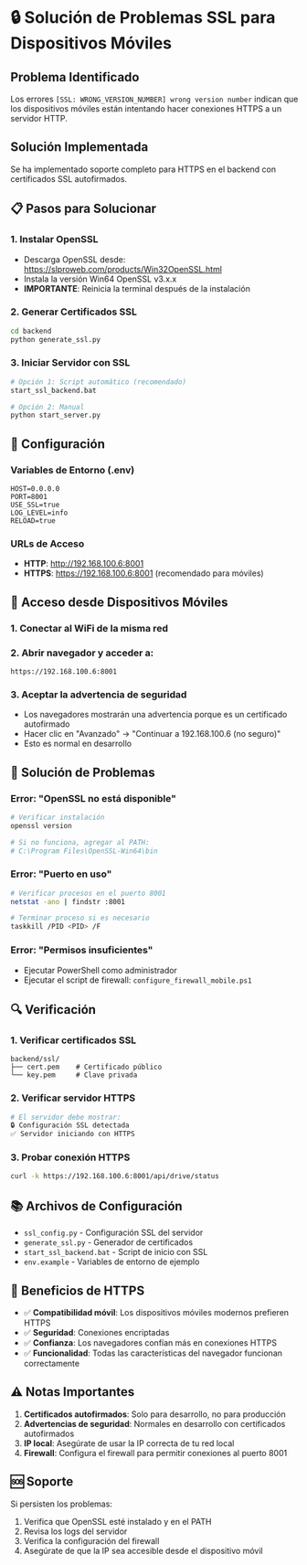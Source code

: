 # 🔒 Solución de Problemas SSL para Dispositivos Móviles

## Problema Identificado
Los errores `[SSL: WRONG_VERSION_NUMBER] wrong version number` indican que los dispositivos móviles están intentando hacer conexiones HTTPS a un servidor HTTP.

## Solución Implementada
Se ha implementado soporte completo para HTTPS en el backend con certificados SSL autofirmados.

## 📋 Pasos para Solucionar

### 1. Instalar OpenSSL
- Descarga OpenSSL desde: https://slproweb.com/products/Win32OpenSSL.html
- Instala la versión Win64 OpenSSL v3.x.x
- **IMPORTANTE**: Reinicia la terminal después de la instalación

### 2. Generar Certificados SSL
```bash
cd backend
python generate_ssl.py
```

### 3. Iniciar Servidor con SSL
```bash
# Opción 1: Script automático (recomendado)
start_ssl_backend.bat

# Opción 2: Manual
python start_server.py
```

## 🔧 Configuración

### Variables de Entorno (.env)
```env
HOST=0.0.0.0
PORT=8001
USE_SSL=true
LOG_LEVEL=info
RELOAD=true
```

### URLs de Acceso
- **HTTP**: http://192.168.100.6:8001
- **HTTPS**: https://192.168.100.6:8001 (recomendado para móviles)

## 📱 Acceso desde Dispositivos Móviles

### 1. Conectar al WiFi de la misma red
### 2. Abrir navegador y acceder a:
```
https://192.168.100.6:8001
```

### 3. Aceptar la advertencia de seguridad
- Los navegadores mostrarán una advertencia porque es un certificado autofirmado
- Hacer clic en "Avanzado" → "Continuar a 192.168.100.6 (no seguro)"
- Esto es normal en desarrollo

## 🚨 Solución de Problemas

### Error: "OpenSSL no está disponible"
```bash
# Verificar instalación
openssl version

# Si no funciona, agregar al PATH:
# C:\Program Files\OpenSSL-Win64\bin
```

### Error: "Puerto en uso"
```bash
# Verificar procesos en el puerto 8001
netstat -ano | findstr :8001

# Terminar proceso si es necesario
taskkill /PID <PID> /F
```

### Error: "Permisos insuficientes"
- Ejecutar PowerShell como administrador
- Ejecutar el script de firewall: `configure_firewall_mobile.ps1`

## 🔍 Verificación

### 1. Verificar certificados SSL
```
backend/ssl/
├── cert.pem    # Certificado público
└── key.pem     # Clave privada
```

### 2. Verificar servidor HTTPS
```bash
# El servidor debe mostrar:
🔒 Configuración SSL detectada
✅ Servidor iniciando con HTTPS
```

### 3. Probar conexión HTTPS
```bash
curl -k https://192.168.100.6:8001/api/drive/status
```

## 📚 Archivos de Configuración

- `ssl_config.py` - Configuración SSL del servidor
- `generate_ssl.py` - Generador de certificados
- `start_ssl_backend.bat` - Script de inicio con SSL
- `env.example` - Variables de entorno de ejemplo

## 🎯 Beneficios de HTTPS

- ✅ **Compatibilidad móvil**: Los dispositivos móviles modernos prefieren HTTPS
- ✅ **Seguridad**: Conexiones encriptadas
- ✅ **Confianza**: Los navegadores confían más en conexiones HTTPS
- ✅ **Funcionalidad**: Todas las características del navegador funcionan correctamente

## ⚠️ Notas Importantes

1. **Certificados autofirmados**: Solo para desarrollo, no para producción
2. **Advertencias de seguridad**: Normales en desarrollo con certificados autofirmados
3. **IP local**: Asegúrate de usar la IP correcta de tu red local
4. **Firewall**: Configura el firewall para permitir conexiones al puerto 8001

## 🆘 Soporte

Si persisten los problemas:
1. Verifica que OpenSSL esté instalado y en el PATH
2. Revisa los logs del servidor
3. Verifica la configuración del firewall
4. Asegúrate de que la IP sea accesible desde el dispositivo móvil
